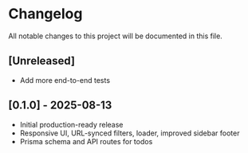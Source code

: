 # Changelog

All notable changes to this project will be documented in this file.

## [Unreleased]
- Add more end-to-end tests

## [0.1.0] - 2025-08-13
- Initial production-ready release
- Responsive UI, URL-synced filters, loader, improved sidebar footer
- Prisma schema and API routes for todos
